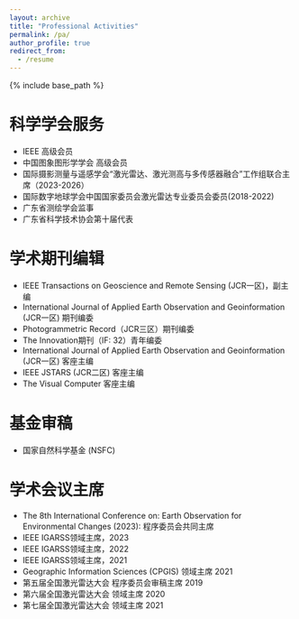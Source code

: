 ```yaml
---
layout: archive
title: "Professional Activities"
permalink: /pa/
author_profile: true
redirect_from:
  - /resume
---
```


{% include base_path %}

 
科学学会服务
======
*	IEEE 高级会员
*	中国图象图形学学会 高级会员
*	国际摄影测量与遥感学会“激光雷达、激光测高与多传感器融合”工作组联合主席（2023-2026）
*	国际数字地球学会中国国家委员会激光雷达专业委员会委员(2018-2022)
*	广东省测绘学会监事
*	广东省科学技术协会第十届代表

学术期刊编辑
======
*	IEEE Transactions on Geoscience and Remote Sensing (JCR一区)，副主编
*	International Journal of Applied Earth Observation and Geoinformation (JCR一区) 期刊编委
*	Photogrammetric Record（JCR三区）期刊编委
*	The Innovation期刊（IF: 32）青年编委
*	International Journal of Applied Earth Observation and Geoinformation (JCR一区) 客座主编
*	IEEE JSTARS (JCR二区) 客座主编
*	The Visual Computer 客座主编

基金审稿
======
*	国家自然科学基金 (NSFC)

学术会议主席
======
*	The 8th International Conference on: Earth Observation for Environmental Changes (2023): 程序委员会共同主席
*	IEEE IGARSS领域主席，2023
*	IEEE IGARSS领域主席，2022
*	IEEE IGARSS领域主席，2021
*	Geographic Information Sciences (CPGIS) 领域主席 2021
*	第五届全国激光雷达大会 程序委员会审稿主席 2019
*	第六届全国激光雷达大会 领域主席 2020
*	第七届全国激光雷达大会 领域主席 2021
